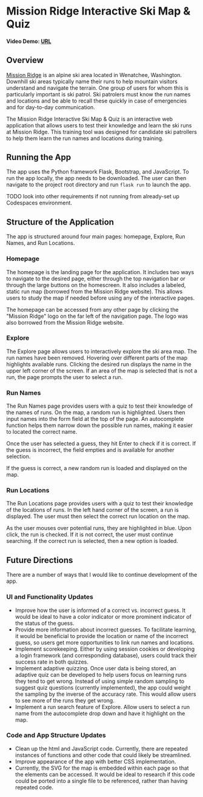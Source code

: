 # Mission Ridge Interactive Ski Map & Quiz
#### Video Demo:  [URL](https://youtu.be/d3yJ8I3gk3k)


## Overview
[Mission Ridge](https://www.missionridge.com/) is an alpine ski area located in Wenatchee, Washington. Downhill ski areas typically name their runs to help mountain visitors understand and navigate the terrain. One group of users for whom this is particularly important is ski patrol. Ski patrolers must know the run names and locations and be able to recall these quickly in case of emergencies and for day-to-day communication.

The Mission Ridge Interactive Ski Map & Quiz is an interactive web application that allows users to test their knowledge and learn the ski runs at Mission Ridge. This training tool was designed for candidate ski patrollers to help them learn the run names and locations during training.

## Running the App
The app uses the Python framework Flask, Bootstrap, and JavaScript. To run the app locally, the app needs to be downloaded. The user can then navigate to the project root directory and run `flask run` to launch the app.

TODO look into other requirements if not running from already-set up Codespaces environment.

## Structure of the Application
The app is structured around four main pages: homepage, Explore, Run Names, and Run Locations.

### Homepage
The homepage is the landing page for the application. It includes two ways to navigate to the desired page, either through the top navigation bar or through the large buttons on the homescreen. It also includes a labeled, static run map (borrowed from the Mission Ridge website). This allows users to study the map if needed before using any of the interactive pages.

The homepage can be accessed from any other page by clicking the "Mission Ridge" logo on the far left of the navigation page. The logo was also borrowed from the Mission Ridge website.

### Explore
The Explore page allows users to interactively explore the ski area map. The run names have been removed. Hovering over different parts of the map highlights available runs. Clicking the desired run displays the name in the upper left corner of the screen. If an area of the map is selected that is not a run, the page prompts the user to select a run.

### Run Names
The Run Names page provides users with a quiz to test their knowledge of the names of runs. On the map, a random run is highlighted. Users then input names into the form field at the top of the page. An autocomplete function helps them narrow down the possible run names, making it easier to located the correct name.

Once the user has selected a guess, they hit Enter to check if it is correct. If the guess is incorrect, the field empties and is available for another selection.

If the guess is correct, a new random run is loaded and displayed on the map.

### Run Locations
The Run Locations page provides users with a quiz to test their knowledge of the locations of runs. In the left hand corner of the screen, a run is displayed. The user must then select the correct run location on the map.

As the user mouses over potential runs, they are highlighted in blue. Upon click, the run is checked. If it is not correct, the user must continue searching. If the correct run is selected, then a new option is loaded.

## Future Directions
There are a number of ways that I would like to continue development of the app.

### UI and Functionality Updates

- Improve how the user is informed of a correct vs. incorrect guess. It would be ideal to have a color indicator or more prominent indicator of the status of the guess.
- Provide more information about incorrect guesses. To facilitate learning, it would be beneficial to provide the location or name of the incorrect guess, so users get more opportunities to link run names and locations.
- Implement scorekeeping. Either by using session cookies or developing a login framework (and corresponding database), users could track their success rate in both quizzes.
- Implement adaptive quizzing. Once user data is being stored, an adaptive quiz can be developed to help users focus on learning runs they tend to get wrong. Instead of using simple random sampling to suggest quiz questions (currently implemented), the app could weight the sampling by the inverse of the accuracy rate. This would allow users to see more of the runs they get wrong.
- Implement a run search feature of Explore. Allow users to select a run name from the autocomplete drop down and have it highlight on the map.

### Code and App Structure Updates

- Clean up the html and JavaScript code. Currently, there are repeated instances of functions and other code that could likely be streamlined.
- Improve appearance of the app with better CSS implementation.
- Currently, the SVG for the map is embedded within each page so that the elements can be accessed. It would be ideal to research if this code could be ported into a single file to be referenced, rather than having repeated code.
